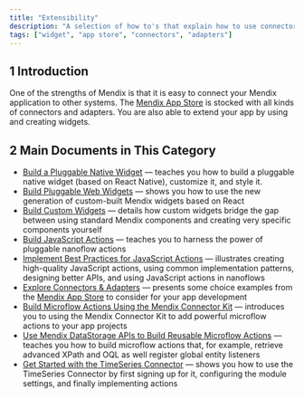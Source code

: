 ```yaml
---
title: "Extensibility"
description: "A selection of how to's that explain how to use connectors and adapters from the App Store."
tags: ["widget", "app store", "connectors", "adapters"]
---
```


## 1 Introduction

One of the strengths of Mendix is that it is easy to connect your Mendix application to other systems. The [Mendix App Store](https://appstore.home.mendix.com/index3.html) is stocked with all kinds of connectors and adapters. You are also able to extend your app by using and creating widgets.

## 2 Main Documents in This Category

* [Build a Pluggable Native Widget](build-native-widget) — teaches you how to build a pluggable native widget (based on React Native), customize it, and style it.
* [Build Pluggable Web Widgets](pluggable-widgets) — shows you how to use the new generation of custom-built Mendix widgets based on React
* [Build Custom Widgets](widget-development) — details how custom widgets bridge the gap between using standard Mendix components and creating very specific components yourself
* [Build JavaScript Actions](build-javascript-actions) — teaches you to harness the power of pluggable nanoflow actions
* [Implement Best Practices for JavaScript Actions](best-practices-javascript-actions) — illustrates creating high-quality JavaScript actions, using common implementation patterns, designing better APIs, and using JavaScript actions in nanoflows
* [Explore Connectors & Adapters](explore-connectors-and-adapters) — presents some choice examples from the [Mendix App Store](https://appstore.home.mendix.com/index3.html) to consider for your app development
* [Build Microflow Actions Using the Mendix Connector Kit](howto-connector-kit) — introduces you to using the Mendix Connector Kit to add powerful microflow actions to your app projects
* [Use Mendix DataStorage APIs to Build Reusable Microflow Actions](howto-datastorage-api) — teaches you how to build microflow actions that, for example, retrieve advanced XPath and OQL as well register global entity listeners
* [Get Started with the TimeSeries Connector](get-started-with-the-timeseries-connector) — shows you how to use the TimeSeries Connector by first signing up for it, configuring the module settings, and finally implementing actions

